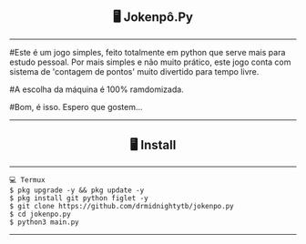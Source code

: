 # <h2 align="center">🖥 Jokenpô.Py</h2>
---------------------------------------------------------------------------

#Este é um jogo simples, feito totalmente em python que serve mais para estudo pessoal.
Por mais simples e não muito prático, este jogo conta com sistema de 'contagem de pontos' 
muito divertido para tempo livre.


#A escolha da máquina é 100% ramdomizada.


#Bom, é isso. Espero que gostem...

---------------------------------------------------------------------------

<h2 align="center">🖥 Install</h2>

---------------------------------------------------------------------------

```
💻 Termux
$ pkg upgrade -y && pkg update -y
$ pkg install git python figlet -y
$ git clone https://github.com/drmidnightytb/jokenpo.py
$ cd jokenpo.py
$ python3 main.py
```

---------------------------------------------------------------------------

